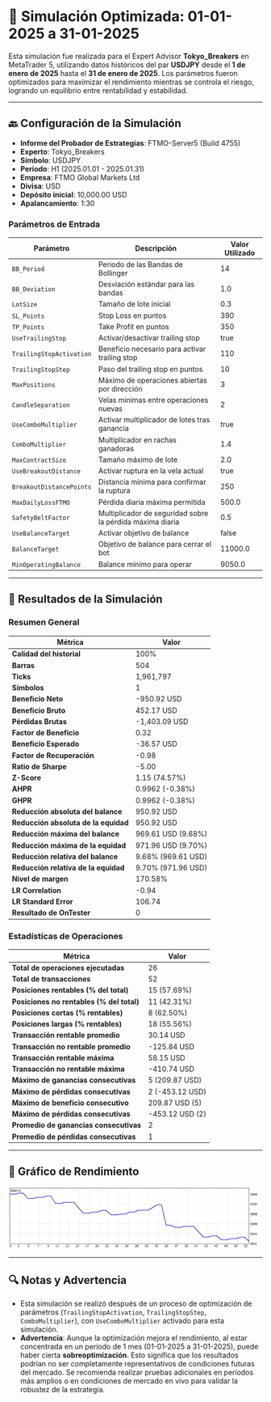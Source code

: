 # 🎱 Simulación Optimizada: 01-01-2025 a 31-01-2025

Esta simulación fue realizada para el Expert Advisor **Tokyo_Breakers** en MetaTrader 5, utilizando datos históricos del par **USDJPY** desde el **1 de enero de 2025** hasta el **31 de enero de 2025**. Los parámetros fueron optimizados para maximizar el rendimiento mientras se controla el riesgo, logrando un equilibrio entre rentabilidad y estabilidad.

---

## 🔙 Configuración de la Simulación

- **Informe del Probador de Estrategias**: FTMO-Server5 (Build 4755)
- **Experto**: Tokyo_Breakers
- **Símbolo**: USDJPY
- **Período**: H1 (2025.01.01 - 2025.01.31)
- **Empresa**: FTMO Global Markets Ltd
- **Divisa**: USD
- **Depósito inicial**: 10,000.00 USD
- **Apalancamiento**: 1:30

### Parámetros de Entrada

| Parámetro                   | Descripción                                               | Valor Utilizado   |
|-----------------------------|-----------------------------------------------------------|-------------------|
| `BB_Period`                 | Periodo de las Bandas de Bollinger                        | 14                |
| `BB_Deviation`              | Desviación estándar para las bandas                       | 1.0               |
| `LotSize`                   | Tamaño de lote inicial                                    | 0.3               |
| `SL_Points`                 | Stop Loss en puntos                                       | 390               |
| `TP_Points`                 | Take Profit en puntos                                     | 350               |
| `UseTrailingStop`           | Activar/desactivar trailing stop                          | true              |
| `TrailingStopActivation`    | Beneficio necesario para activar trailing stop            | 110               |
| `TrailingStopStep`          | Paso del trailing stop en puntos                          | 10                |
| `MaxPositions`              | Máximo de operaciones abiertas por dirección              | 3                 |
| `CandleSeparation`          | Velas mínimas entre operaciones nuevas                    | 2                 |
| `UseComboMultiplier`        | Activar multiplicador de lotes tras ganancia              | true              |
| `ComboMultiplier`           | Multiplicador en rachas ganadoras                         | 1.4               |
| `MaxContractSize`           | Tamaño máximo de lote                                     | 2.0               |
| `UseBreakoutDistance`       | Activar ruptura en la vela actual                         | true              |
| `BreakoutDistancePoints`    | Distancia mínima para confirmar la ruptura                | 250               |
| `MaxDailyLossFTMO`          | Pérdida diaria máxima permitida                           | 500.0             |
| `SafetyBeltFactor`          | Multiplicador de seguridad sobre la pérdida máxima diaria | 0.5               |
| `UseBalanceTarget`          | Activar objetivo de balance                               | false             |
| `BalanceTarget`             | Objetivo de balance para cerrar el bot                    | 11000.0           |
| `MinOperatingBalance`       | Balance mínimo para operar                                | 9050.0            |

---

## 🎳 Resultados de la Simulación

### Resumen General

| Métrica                          | Valor              |
|----------------------------------|--------------------|
| **Calidad del historial**        | 100%              |
| **Barras**                       | 504               |
| **Ticks**                        | 1,961,797         |
| **Símbolos**                     | 1                 |
| **Beneficio Neto**               | -950.92 USD       |
| **Beneficio Bruto**              | 452.17 USD        |
| **Pérdidas Brutas**              | -1,403.09 USD     |
| **Factor de Beneficio**          | 0.32              |
| **Beneficio Esperado**           | -36.57 USD        |
| **Factor de Recuperación**       | -0.98             |
| **Ratio de Sharpe**              | -5.00             |
| **Z-Score**                      | 1.15 (74.57%)     |
| **AHPR**                         | 0.9962 (-0.38%)   |
| **GHPR**                         | 0.9962 (-0.38%)   |
| **Reducción absoluta del balance** | 950.92 USD      |
| **Reducción absoluta de la equidad** | 950.92 USD    |
| **Reducción máxima del balance** | 969.61 USD (9.68%) |
| **Reducción máxima de la equidad** | 971.96 USD (9.70%) |
| **Reducción relativa del balance** | 9.68% (969.61 USD) |
| **Reducción relativa de la equidad** | 9.70% (971.96 USD) |
| **Nivel de margen**              | 170.58%           |
| **LR Correlation**               | -0.94             |
| **LR Standard Error**            | 106.74            |
| **Resultado de OnTester**        | 0                 |

### Estadísticas de Operaciones

| Métrica                                   | Valor              |
|-------------------------------------------|--------------------|
| **Total de operaciones ejecutadas**       | 26                |
| **Total de transacciones**                | 52                |
| **Posiciones rentables (% del total)**    | 15 (57.69%)       |
| **Posiciones no rentables (% del total)** | 11 (42.31%)       |
| **Posiciones cortas (% rentables)**       | 8 (62.50%)        |
| **Posiciones largas (% rentables)**       | 18 (55.56%)       |
| **Transacción rentable promedio**         | 30.14 USD         |
| **Transacción no rentable promedio**      | -125.84 USD       |
| **Transacción rentable máxima**           | 58.15 USD         |
| **Transacción no rentable máxima**        | -410.74 USD       |
| **Máximo de ganancias consecutivas**      | 5 (209.87 USD)    |
| **Máximo de pérdidas consecutivas**       | 2 (-453.12 USD)   |
| **Máximo de beneficio consecutivo**       | 209.87 USD (5)    |
| **Máximo de pérdidas consecutivas**       | -453.12 USD (2)   |
| **Promedio de ganancias consecutivas**    | 2                 |
| **Promedio de pérdidas consecutivas**     | 1                 |

---

## 🎲 Gráfico de Rendimiento

![Gráfico General](ReportTester-01M.png)

---

## 🔍 Notas y Advertencia

- Esta simulación se realizó después de un proceso de optimización de parámetros (`TrailingStopActivation`, `TrailingStopStep`, `ComboMultiplier`), con `UseComboMultiplier` activado para esta simulación.
- **Advertencia**: Aunque la optimización mejora el rendimiento, al estar concentrada en un período de 1 mes (01-01-2025 a 31-01-2025), puede haber cierta **sobreoptimización**. Esto significa que los resultados podrían no ser completamente representativos de condiciones futuras del mercado. Se recomienda realizar pruebas adicionales en períodos más amplios o en condiciones de mercado en vivo para validar la robustez de la estrategia.